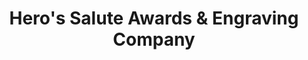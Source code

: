 ---
title: "Hero's Salute Awards & Engraving Company"
url: /wayne/heros-salute-awards-and-engraving-company/
shop: gift
---
